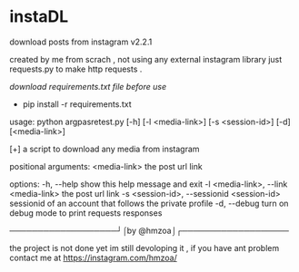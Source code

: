 # instaDL
download posts from instagram v2.2.1

created by me from scrach , not using any external instagram library just requests.py to make http requests .

*download requirements.txt file before use*
- pip install -r requirements.txt

usage: python argpasretest.py [-h] [-l \<media-link>] [-s \<session-id>] [-d] [\<media-link>]

 [+] a script to download any media from instagram

positional arguments:
  \<media-link>          the post url link

options:
  -h, --help            show this help message and exit
  -l \<media-link>, --link \<media-link>
                        the post url link
  -s \<session-id>, --sessionid \<session-id>
                        sessionid of an account that follows the private profile
  -d, --debug           turn on debug mode to print requests responses

───────────────────┘⌠by @hmzoa⌡┌───────────────────

the project is not done yet im still devoloping it , if you have ant problem contact me at https://instagram.com/hmzoa/
